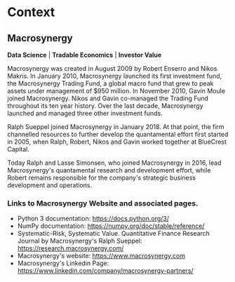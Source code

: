 # Context

## Macrosynergy

**Data Science** | **Tradable Economics** | **Investor Value**

Macrosynergy was created in August 2009 by Robert Enserro and Nikos
Makris. In January 2010, Macrosynergy launched its first investment
fund, the Macrosynergy Trading Fund, a global macro fund that grew to
peak assets under management of \$950 million. In November 2010, Gavin
Moule joined Macrosynergy. Nikos and Gavin co-managed the Trading Fund
throughout its ten year history. Over the last decade, Macrosynergy
launched and managed three other investment funds.

Ralph Sueppel joined Macrosynergy in January 2018. At that point, the
firm channelled resources to further develop the quantamental effort
first started in 2005, when Ralph, Robert, Nikos and Gavin worked
together at BlueCrest Capital.

Today Ralph and Lasse Simonsen, who joined Macrosynergy in 2016, lead
Macrosynergy's quantamental research and development effort, while
Robert remains responsible for the company's strategic business
development and operations.

### Links to Macrosynergy Website and associated pages.

- Python 3 documentation: <https://docs.python.org/3/>
- NumPy documentation: <https://numpy.org/doc/stable/reference/>
- Systematic-Risk, Systematic Value. Quantitative Finance Research
  Journal by Macrosynergy\'s Ralph Sueppel:
  <https://research.macrosynergy.com/>
- Macrosynergy\'s website: <https://www.macrosynergy.com>
- Macrosynergy\'s Linkedin Page:
  <https://www.linkedin.com/company/macrosynergy-partners/>
